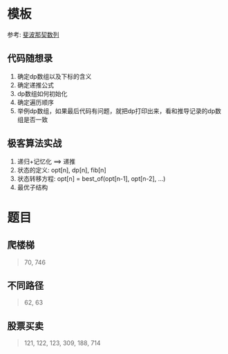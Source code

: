 # 模板
参考: [斐波那契数列](https://programmercarl.com/0509.%E6%96%90%E6%B3%A2%E9%82%A3%E5%A5%91%E6%95%B0.html#%E6%80%9D%E8%B7%AF)

## 代码随想录

1. 确定dp数组以及下标的含义
2. 确定递推公式
3. dp数组如何初始化
4. 确定遍历顺序
5. 举例dp数组，如果最后代码有问题，就把dp打印出来，看和推导记录的dp数组是否一致


## 极客算法实战
1. 递归+记忆化 ==> 递推
2. 状态的定义: opt[n], dp[n], fib[n]
3. 状态转移方程: opt[n] = best_of(opt[n-1], opt[n-2], ...)
4. 最优子结构


# 题目

## 爬楼梯
> 70, 746

## 不同路径
> 62, 63

## 股票买卖
> 121, 122, 123, 309, 188, 714